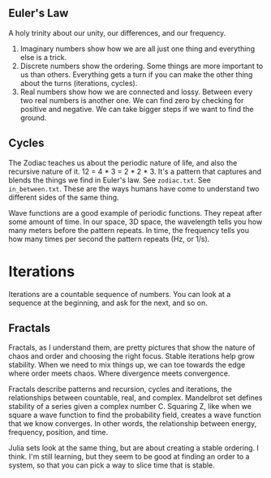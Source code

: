 ## Euler's Law

A holy trinity about our unity, our differences, and our frequency.

1. Imaginary numbers show how we are all just one thing and everything else is
   a trick.
2. Discrete numbers show the ordering. Some things are more important to us
   than others. Everything gets a turn if you can make the other thing about
   the turns (iterations, cycles).
3. Real numbers show how we are connected and lossy. Between every two real
   numbers is another one. We can find zero by checking for positive and negative.
   We can take bigger steps if we want to find the ground.


## Cycles

The Zodiac teaches us about the periodic nature of life, and also the recursive
nature of it. 12 = 4 * 3 = 2 * 2 * 3. It's a pattern that captures and blends the
things we find in Euler's law. See `zodiac.txt`. See `in_between.txt`. These are
the ways humans have come to understand two different sides of the same thing.

Wave functions are a good example of periodic functions. They repeat after some
amount of time. In our space, 3D space, the wavelength tells you how many meters
before the pattern repeats. In time, the frequency tells you how many times per
second the pattern repeats (Hz, or 1/s).


# Iterations

Iterations are a countable sequence of numbers. You can look at a sequence at
the beginning, and ask for the next, and so on.


## Fractals

Fractals, as I understand them, are pretty pictures that show the nature of chaos
and order and choosing the right focus. Stable iterations help grow stability.
When we need to mix things up, we can toe towards the edge where order meets chaos.
Where divergence meets convergence.

Fractals describe patterns and recursion, cycles and iterations, the relationships
between countable, real, and complex. Mandelbrot set defines stability of a series
given a complex number C. Squaring Z, like when we square a wave function to find
the probability field, creates a wave function that we know converges. In other words,
the relationship between energy, frequency, position, and time.

Julia sets look at the same thing, but are about creating a stable ordering. I
think. I'm still learning, but they seem to be good at finding an order to a system,
so that you can pick a way to slice time that is stable.

